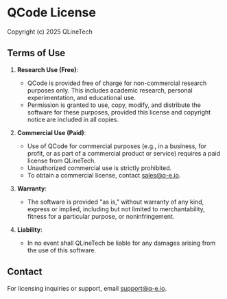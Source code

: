# QCode License

Copyright (c) 2025 QLineTech

## Terms of Use

1. **Research Use (Free)**:
   - QCode is provided free of charge for non-commercial research purposes only. This includes academic research, personal experimentation, and educational use.
   - Permission is granted to use, copy, modify, and distribute the software for these purposes, provided this license and copyright notice are included in all copies.

2. **Commercial Use (Paid)**:
   - Use of QCode for commercial purposes (e.g., in a business, for profit, or as part of a commercial product or service) requires a paid license from QLineTech.
   - Unauthorized commercial use is strictly prohibited.
   - To obtain a commercial license, contact [sales@q-e.io](mailto:sales@q-e.io).

3. **Warranty**:
   - The software is provided "as is," without warranty of any kind, express or implied, including but not limited to merchantability, fitness for a particular purpose, or noninfringement.

4. **Liability**:
   - In no event shall QLineTech be liable for any damages arising from the use of this software.

## Contact
For licensing inquiries or support, email [support@q-e.io](mailto:support@q-e.io).
